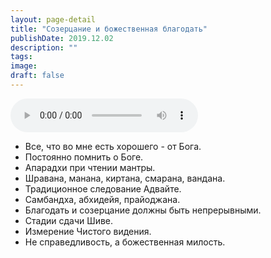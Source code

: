 ```yaml
---
layout: page-detail
title: "Созерцание и божественная благодать"
publishDate: 2019.12.02
description: ""
tags:
image:
draft: false
---
```


<audio title="2019.12.02 - Созерцание и божественная благодать.mp3" src="/upload/iblock/037/0379b88072a77f65db38119bd9cd7bfd.mp3" controls=""></audio>

* Все, что во мне есть хорошего - от Бога.
* Постоянно помнить о Боге.
* Апарадхи при чтении мантры.
* Шравана, манана, киртана, смарана, вандана.
* Традиционное следование Адвайте.
* Самбандха, абхидейя, прайоджана.
* Благодать и созерцание должны быть непрерывными.
* Стадии сдачи Шиве.
* Измерение Чистого видения.
* Не справедливость, а божественная милость.

  
